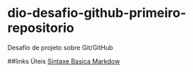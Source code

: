 # dio-desafio-github-primeiro-repositorio
Desafio de projeto sobre Git/GitHub


##links Úteis
[Sintaxe Basica Markdow](https://www.markdownguide.org/basic-syntax/)
